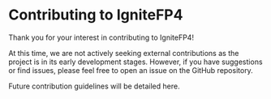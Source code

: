 # Contributing to IgniteFP4

Thank you for your interest in contributing to IgniteFP4!

At this time, we are not actively seeking external contributions as the project is in its early development stages. However, if you have suggestions or find issues, please feel free to open an issue on the GitHub repository.

Future contribution guidelines will be detailed here. 